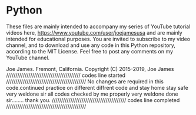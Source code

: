 # Python
These files are mainly intended to accompany my series of YouTube tutorial videos here, 
https://www.youtube.com/user/joejamesusa
and are mainly intended for educational purposes.
You are invited to subscribe to my video channel, and to download and use any code in 
this Python repository, according to the MIT License. 
Feel free to post any comments on my YouTube channel.

Joe James.
Fremont, California.
Copyright (C) 2015-2019, Joe James
////////////////////////////////////////   codes line started  ///////////////////////////////////////////
       No changes are required in this code.continued practice on different diffrent code and stay home stay safe
                 very weldone sir all codes checked by me properly very weldone done sir........ thank you.
////////////////////////////////////////  codes line completed ///////////////////////////////////////////                 
